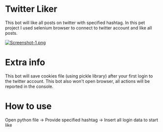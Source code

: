 # Twitter Liker
This bot will like all posts on twitter with specified hashtag. In this pet project I used selenium browser to connect to twitter account and like all posts.

[![Screenshot-1.png](https://i.postimg.cc/mZX6mTfy/Screenshot-1.png)](https://postimg.cc/5jz30dtX)

# Extra info
This bot will save cookies file (using pickle library) after your first login to the twitter account. This bot also won't open browser, all actions will be reported in the console.

# How to use
Open python file -> Provide specified hashtag -> Insert all login data to start like
